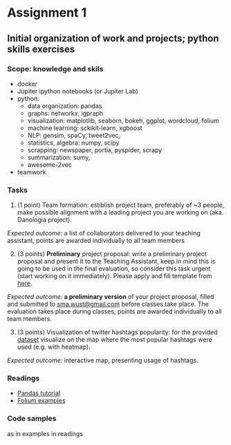 # Assignment 1
## Initial organization of work and projects; python skills exercises

### Scope: knowledge and skils
* docker
* Jupiter ipython notebooks (or Jupiter Lab)
* python:  
    * data organization: pandas
    * graphs: networkx, igpraph
    * visualization: matplotlib, seaborn, bokeh, ggplot, wordcloud, folium
    * machine learning: sckikit-learn, xgboost
    * NLP: gensim, spaCy, tweet2vec, 
    * statistics, algebra: numpy, scipy
    * scrapping: newspaper, portia, pyspider, scrapy
    * summarization: sumy, 
    * awesome-2vec
* teamwork

### Tasks

1. (1 point) Team formation: estiblish project team, preferably of ~3 people, make possible alignment with a leading project you are working on (aka. Danologia project).   

*Expected outcome:* a list of collaborators delivered to your teaching assistant, points are awarded individually to all team members

2. (3 points) **Preliminary** project proposal: write a preliminary project proposal and present it to the Teaching Assistant, keep in mind this is going to be used in the final evaluation, so consider this task urgent (start working on it immediately). Please apply and fill template from [here](https://docs.google.com/document/d/1t2Rct93s3cwrDlc0HKlR32C8u_0Ctizag8hVhDF4VF0/edit?usp=sharing). 

*Expected outcome:* **a preliminary version** of your project proposal, filled and submitted to [sma.wust@gmail.com](sma.wust@gmail.com) before classes take place. The evaluation takes place during classes; points are awarded individually to all team members.

3. (3 points) Visualization of twitter hashtags popularity: for the provided [dataset](http://followthehashtag.com/datasets/170000-uk-geolocated-tweets-free-twitter-dataset/) visualize on the map where the most popular hashtags were used (e.g. with heatmap).

*Expected outcome:* interactive map, presenting usage of hashtags.


### Readings
* [Pandas tutorial](https://github.com/jorisvandenbossche/pandas-tutorial)
* [Folium examples](https://github.com/python-visualization/folium/tree/master/examples)

### Code samples 
as in examples in  readings
